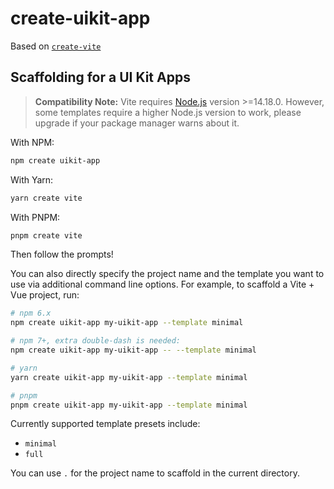# create-uikit-app

Based on [`create-vite`](https://github.com/vitejs/vite/tree/main/packages/create-vite)

## Scaffolding for a UI Kit Apps

> **Compatibility Note:**
> Vite requires [Node.js](https://nodejs.org/en/) version >=14.18.0. However, some templates require a higher Node.js version to work, please upgrade if your package manager warns about it.

With NPM:

```sh
npm create uikit-app
```

With Yarn:

```sh
yarn create vite
```

With PNPM:

```sh
pnpm create vite
```

Then follow the prompts!

You can also directly specify the project name and the template you want to use via additional command line options. For example, to scaffold a Vite + Vue project, run:

```sh
# npm 6.x
npm create uikit-app my-uikit-app --template minimal

# npm 7+, extra double-dash is needed:
npm create uikit-app my-uikit-app -- --template minimal

# yarn
yarn create uikit-app my-uikit-app --template minimal

# pnpm
pnpm create uikit-app my-uikit-app --template minimal
```

Currently supported template presets include:

- `minimal`
- `full`

You can use `.` for the project name to scaffold in the current directory.

